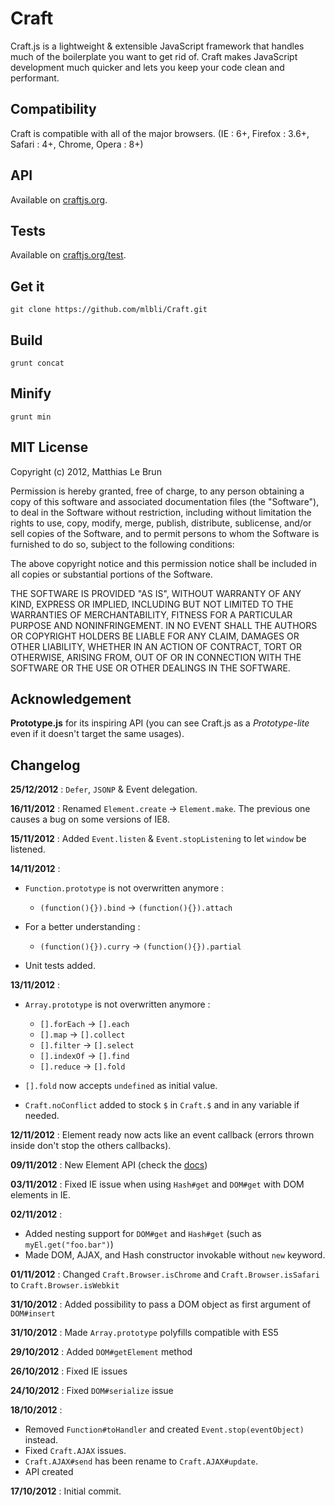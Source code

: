 # Craft

Craft.js is a lightweight & extensible JavaScript framework that handles much of the boilerplate you want to get rid of. Craft makes JavaScript development much quicker and lets you keep your code clean and performant.

## Compatibility

Craft is compatible with all of the major browsers. (IE : 6+, Firefox : 3.6+, Safari : 4+, Chrome, Opera : 8+)

## API
Available on [craftjs.org](http://craftjs.org).

## Tests
Available on [craftjs.org/test](http://craftjs.org/test).

## Get it

```
git clone https://github.com/mlbli/Craft.git
```


## Build

```
grunt concat
```

## Minify

```
grunt min
```


## MIT License
Copyright (c) 2012, Matthias Le Brun

Permission is hereby granted, free of charge, to any person obtaining a copy of this software and associated documentation files (the "Software"), to deal in the Software without restriction, including without limitation the rights to use, copy, modify, merge, publish, distribute, sublicense, and/or sell copies of the Software, and to permit persons to whom the Software is furnished to do so, subject to the following conditions:

The above copyright notice and this permission notice shall be included in all copies or substantial portions of the Software.

THE SOFTWARE IS PROVIDED "AS IS", WITHOUT WARRANTY OF ANY KIND, EXPRESS OR IMPLIED, INCLUDING BUT NOT LIMITED TO THE WARRANTIES OF MERCHANTABILITY, FITNESS FOR A PARTICULAR PURPOSE AND NONINFRINGEMENT. IN NO EVENT SHALL THE AUTHORS OR COPYRIGHT HOLDERS BE LIABLE FOR ANY CLAIM, DAMAGES OR OTHER LIABILITY, WHETHER IN AN ACTION OF CONTRACT, TORT OR OTHERWISE, ARISING FROM, OUT OF OR IN CONNECTION WITH THE SOFTWARE OR THE USE OR OTHER DEALINGS IN THE SOFTWARE.

## Acknowledgement

**Prototype.js** for its inspiring API (you can see Craft.js as a *Prototype-lite* even if it doesn't target the same usages).

## Changelog

**25/12/2012** : 
  `Defer`, `JSONP` & Event delegation. 

**16/11/2012** :
  Renamed `Element.create` -> `Element.make`. The previous one causes a bug on some versions of IE8.

**15/11/2012** :
  Added `Event.listen` & `Event.stopListening` to let `window` be listened.

**14/11/2012** :

* `Function.prototype` is not overwritten anymore :
	* `(function(){}).bind` -> `(function(){}).attach`

* For a better understanding :
	* `(function(){}).curry` ->  `(function(){}).partial`

* Unit tests added.

**13/11/2012** :

* `Array.prototype` is not overwritten anymore :

	* `[].forEach` -> `[].each`
	* `[].map` -> `[].collect`
	* `[].filter` -> `[].select`
	* `[].indexOf` -> `[].find`
	* `[].reduce` -> `[].fold`

* `[].fold` now accepts `undefined` as initial value.
* `Craft.noConflict` added to stock `$` in `Craft.$` and in any variable if needed.

**12/11/2012** : Element ready now acts like an event callback (errors thrown inside don't stop the others callbacks).

**09/11/2012** : New Element API (check the [docs](http://craftjs.org/docs))

**03/11/2012** : Fixed IE issue when using `Hash#get` and `DOM#get` with DOM elements in IE.

**02/11/2012** :

* Added nesting support for `DOM#get` and `Hash#get` (such as `myEl.get("foo.bar")`)
* Made DOM, AJAX, and Hash constructor invokable without `new` keyword.

**01/11/2012** : Changed `Craft.Browser.isChrome` and `Craft.Browser.isSafari` to `Craft.Browser.isWebkit`

**31/10/2012** : Added possibility to pass a DOM object as first argument of `DOM#insert`

**31/10/2012** : Made `Array.prototype` polyfills compatible with ES5

**29/10/2012** : Added `DOM#getElement`  method

**26/10/2012** : Fixed IE issues

**24/10/2012** : Fixed `DOM#serialize` issue

**18/10/2012** :

* Removed `Function#toHandler` and created `Event.stop(eventObject)` instead.
* Fixed `Craft.AJAX` issues.
* `Craft.AJAX#send` has been rename to `Craft.AJAX#update`.
* API created

**17/10/2012** : Initial commit.
